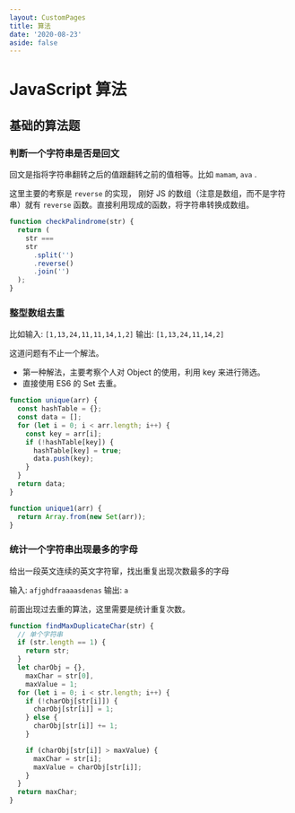 ```yaml
---
layout: CustomPages
title: 算法
date: '2020-08-23'
aside: false
---
```


# JavaScript 算法

## 基础的算法题

### 判断一个字符串是否是回文

回文是指将字符串翻转之后的值跟翻转之前的值相等。比如 `mamam`, `ava` .

这里主要的考察是 `reverse` 的实现， 刚好 JS 的数组（注意是数组，而不是字符串）就有 `reverse` 函数。直接利用现成的函数，将字符串转换成数组。

```js
function checkPalindrome(str) {
  return (
    str ===
    str
      .split('')
      .reverse()
      .join('')
  );
}
```

### 整型数组去重

比如输入: `[1,13,24,11,11,14,1,2]`
输出: `[1,13,24,11,14,2]`

这道问题有不止一个解法。

- 第一种解法，主要考察个人对 Object 的使用，利用 key 来进行筛选。
- 直接使用 ES6 的 Set 去重。

```js
function unique(arr) {
  const hashTable = {};
  const data = [];
  for (let i = 0; i < arr.length; i++) {
    const key = arr[i];
    if (!hashTable[key]) {
      hashTable[key] = true;
      data.push(key);
    }
  }
  return data;
}

function unique1(arr) {
  return Array.from(new Set(arr));
}
```

### 统计一个字符串出现最多的字母

给出一段英文连续的英文字符窜，找出重复出现次数最多的字母

输入: `afjghdfraaaasdenas`
输出: `a`

前面出现过去重的算法，这里需要是统计重复次数。

```js
function findMaxDuplicateChar(str) {
  // 单个字符串
  if (str.length == 1) {
    return str;
  }
  let charObj = {},
    maxChar = str[0],
    maxValue = 1;
  for (let i = 0; i < str.length; i++) {
    if (!charObj[str[i]]) {
      charObj[str[i]] = 1;
    } else {
      charObj[str[i]] += 1;
    }

    if (charObj[str[i]] > maxValue) {
      maxChar = str[i];
      maxValue = charObj[str[i]];
    }
  }
  return maxChar;
}
```
